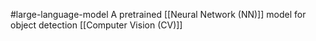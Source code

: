 #large-language-model 
A pretrained [[Neural Network (NN)]] model for object detection [[Computer Vision (CV)]]
